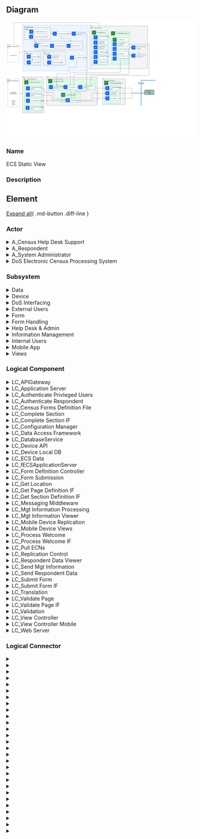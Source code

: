 
## Diagram

![ECS Static View](../img/cmstaticview_2VSZD2lD7RK_r13-bc9lY_BJK24keC9.png)



### Name


ECS Static View


### Description



## Element

[Expand all](#){ .md-button .diff-line }


### Actor


    

<details markdown=1>
<summary markdown="span">A_Census Help Desk Support</summary>

<table>
    <caption></caption>
    <thead>
        <tr>
            <th></th>
            <th></th>
        </tr>
    </thead>
    <tr>
        <td> <strong>Name</strong> </td>
        <td>A_Census Help Desk Support</td>
    </tr>
    <tr>
        <td> <strong>Description</strong> </td>
        <td>Help desk provides visibility to end-user issues.</td>
    </tr>
    <tr>
        <td> <strong>Type</strong> </td>
        <td>Human</td>
    </tr>
    <tr>
        <td> <strong>Generic Group</strong> </td>
<td>
        
</td>
    </tr>
</table>


</details>


    

<details markdown=1>
<summary markdown="span">A_Respondent</summary>

<table>
    <caption></caption>
    <thead>
        <tr>
            <th></th>
            <th></th>
        </tr>
    </thead>
    <tr>
        <td> <strong>Name</strong> </td>
        <td>A_Respondent</td>
    </tr>
    <tr>
        <td> <strong>Description</strong> </td>
        <td>Census form respondent, might be using a PC, or a mobile device.</td>
    </tr>
    <tr>
        <td> <strong>Type</strong> </td>
        <td>Human</td>
    </tr>
    <tr>
        <td> <strong>Generic Group</strong> </td>
<td>
        
                
                <div><strong>SubSystem,Access</strong>[Auto-Generated]</div>
                <div>This group is derived from SubSystem named Access.</div>
                
                
</td>
    </tr>
</table>


</details>


    

<details markdown=1>
<summary markdown="span">A_System Administrator</summary>

<table>
    <caption></caption>
    <thead>
        <tr>
            <th></th>
            <th></th>
        </tr>
    </thead>
    <tr>
        <td> <strong>Name</strong> </td>
        <td>A_System Administrator</td>
    </tr>
    <tr>
        <td> <strong>Description</strong> </td>
        <td>The System Administrator is responsible for support of the ECS system itself.  The System Administrator deploys new versions of the ECS system and may be involved in problem troubleshooting on request from the Census Help Desk.</td>
    </tr>
    <tr>
        <td> <strong>Type</strong> </td>
        <td>Human</td>
    </tr>
    <tr>
        <td> <strong>Generic Group</strong> </td>
<td>
        
                
                <div><strong>SubSystem,Access</strong>[Auto-Generated]</div>
                <div>This group is derived from SubSystem named Access.</div>
                
                
</td>
    </tr>
</table>


</details>


    

<details markdown=1>
<summary markdown="span">DoS Electronic Census Processing System</summary>

<table>
    <caption></caption>
    <thead>
        <tr>
            <th></th>
            <th></th>
        </tr>
    </thead>
    <tr>
        <td> <strong>Name</strong> </td>
        <td>DoS Electronic Census Processing System</td>
    </tr>
    <tr>
        <td> <strong>Description</strong> </td>
        <td>DoS Census Processing  system – this component receives data files, separates out the different data types (collector notifications, technical help requests, respondent data and feedback) processing each as appropriate, and generates acknowledgement and resend request files if required.</td>
    </tr>
    <tr>
        <td> <strong>Type</strong> </td>
        <td>IT System</td>
    </tr>
    <tr>
        <td> <strong>Generic Group</strong> </td>
<td>
        
</td>
    </tr>
</table>


</details>


    




### Subsystem


    

<details markdown=1>
<summary markdown="span">Data</summary>

<table>
    <caption></caption>
    <thead>
        <tr>
            <th></th>
            <th></th>
        </tr>
    </thead>
    <tr>
        <td> <strong>Name</strong> </td>
        <td>Data</td>
    </tr>
    <tr>
        <td> <strong>Description</strong> </td>
        <td></td>
    </tr>
</table>


</details>


    

<details markdown=1>
<summary markdown="span">Device</summary>

<table>
    <caption></caption>
    <thead>
        <tr>
            <th></th>
            <th></th>
        </tr>
    </thead>
    <tr>
        <td> <strong>Name</strong> </td>
        <td>Device</td>
    </tr>
    <tr>
        <td> <strong>Description</strong> </td>
        <td></td>
    </tr>
</table>


</details>


    

<details markdown=1>
<summary markdown="span">DoS Interfacing</summary>

<table>
    <caption></caption>
    <thead>
        <tr>
            <th></th>
            <th></th>
        </tr>
    </thead>
    <tr>
        <td> <strong>Name</strong> </td>
        <td>DoS Interfacing</td>
    </tr>
    <tr>
        <td> <strong>Description</strong> </td>
        <td>Interfaces between ECS an DoS enterprise system (Electronic Census Processing)</td>
    </tr>
</table>


</details>


    

<details markdown=1>
<summary markdown="span">External Users</summary>

<table>
    <caption></caption>
    <thead>
        <tr>
            <th></th>
            <th></th>
        </tr>
    </thead>
    <tr>
        <td> <strong>Name</strong> </td>
        <td>External Users</td>
    </tr>
    <tr>
        <td> <strong>Description</strong> </td>
        <td></td>
    </tr>
</table>


</details>


    

<details markdown=1>
<summary markdown="span">Form</summary>

<table>
    <caption></caption>
    <thead>
        <tr>
            <th></th>
            <th></th>
        </tr>
    </thead>
    <tr>
        <td> <strong>Name</strong> </td>
        <td>Form</td>
    </tr>
    <tr>
        <td> <strong>Description</strong> </td>
        <td></td>
    </tr>
</table>


</details>


    

<details markdown=1>
<summary markdown="span">Form Handling</summary>

<table>
    <caption></caption>
    <thead>
        <tr>
            <th></th>
            <th></th>
        </tr>
    </thead>
    <tr>
        <td> <strong>Name</strong> </td>
        <td>Form Handling</td>
    </tr>
    <tr>
        <td> <strong>Description</strong> </td>
        <td>ECS application UI used by both, the rich client users and the thin client users</td>
    </tr>
</table>


</details>


    

<details markdown=1>
<summary markdown="span">Help Desk & Admin</summary>

<table>
    <caption></caption>
    <thead>
        <tr>
            <th></th>
            <th></th>
        </tr>
    </thead>
    <tr>
        <td> <strong>Name</strong> </td>
        <td>Help Desk & Admin</td>
    </tr>
    <tr>
        <td> <strong>Description</strong> </td>
        <td></td>
    </tr>
</table>


</details>


    

<details markdown=1>
<summary markdown="span">Information Management</summary>

<table>
    <caption></caption>
    <thead>
        <tr>
            <th></th>
            <th></th>
        </tr>
    </thead>
    <tr>
        <td> <strong>Name</strong> </td>
        <td>Information Management</td>
    </tr>
    <tr>
        <td> <strong>Description</strong> </td>
        <td>ECS database, data access framework and associated components</td>
    </tr>
</table>


</details>


    

<details markdown=1>
<summary markdown="span">Internal Users</summary>

<table>
    <caption></caption>
    <thead>
        <tr>
            <th></th>
            <th></th>
        </tr>
    </thead>
    <tr>
        <td> <strong>Name</strong> </td>
        <td>Internal Users</td>
    </tr>
    <tr>
        <td> <strong>Description</strong> </td>
        <td></td>
    </tr>
</table>


</details>


    

<details markdown=1>
<summary markdown="span">Mobile App</summary>

<table>
    <caption></caption>
    <thead>
        <tr>
            <th></th>
            <th></th>
        </tr>
    </thead>
    <tr>
        <td> <strong>Name</strong> </td>
        <td>Mobile App</td>
    </tr>
    <tr>
        <td> <strong>Description</strong> </td>
        <td>ECS application installed on a mobile device.</td>
    </tr>
</table>


</details>


    

<details markdown=1>
<summary markdown="span">Views</summary>

<table>
    <caption></caption>
    <thead>
        <tr>
            <th></th>
            <th></th>
        </tr>
    </thead>
    <tr>
        <td> <strong>Name</strong> </td>
        <td>Views</td>
    </tr>
    <tr>
        <td> <strong>Description</strong> </td>
        <td></td>
    </tr>
</table>


</details>


    





### Logical Component


    

<details markdown=1>
<summary markdown="span">LC_APIGateway</summary>

<table>
    <caption></caption>
    <thead>
        <tr>
            <th></th>
            <th></th>
        </tr>
    </thead>
    <tr>
        <td> <strong>Name</strong> </td>
        <td>LC_APIGateway</td>
    </tr>
    <tr>
        <td> <strong>Description</strong> </td>
        <td>Invokes the APIs and connects the request from the front end application.</td>
    </tr>
</table>


</details>


    

<details markdown=1>
<summary markdown="span">LC_Application Server</summary>

<table>
    <caption></caption>
    <thead>
        <tr>
            <th></th>
            <th></th>
        </tr>
    </thead>
    <tr>
        <td> <strong>Name</strong> </td>
        <td>LC_Application Server</td>
    </tr>
    <tr>
        <td> <strong>Description</strong> </td>
        <td>Runtime container for the applications that accomplish business goals.</td>
    </tr>
</table>


</details>


    

<details markdown=1>
<summary markdown="span">LC_Authenticate Privleged Users</summary>

<table>
    <caption></caption>
    <thead>
        <tr>
            <th></th>
            <th></th>
        </tr>
    </thead>
    <tr>
        <td> <strong>Name</strong> </td>
        <td>LC_Authenticate Privleged Users</td>
    </tr>
    <tr>
        <td> <strong>Description</strong> </td>
        <td>Authenticates privileged users of the ECS system against an embedded ECS user registry.  Authenticate method is userid/pw and, optionally, two factor is supported as well.</td>
    </tr>
</table>


</details>


    

<details markdown=1>
<summary markdown="span">LC_Authenticate Respondent</summary>

<table>
    <caption></caption>
    <thead>
        <tr>
            <th></th>
            <th></th>
        </tr>
    </thead>
    <tr>
        <td> <strong>Name</strong> </td>
        <td>LC_Authenticate Respondent</td>
    </tr>
    <tr>
        <td> <strong>Description</strong> </td>
        <td>Performs ECN and CFN validations as defined in the “UC_01 Logon” use case (see Requirements Specification document [2]).  If successful, initiates respondent’s session and marks respondent’s control status as “started”.</td>
    </tr>
</table>


</details>


    

<details markdown=1>
<summary markdown="span">LC_Census Forms Definition File</summary>

<table>
    <caption></caption>
    <thead>
        <tr>
            <th></th>
            <th></th>
        </tr>
    </thead>
    <tr>
        <td> <strong>Name</strong> </td>
        <td>LC_Census Forms Definition File</td>
    </tr>
    <tr>
        <td> <strong>Description</strong> </td>
        <td>XML file(s) containing both form definitions for each census form as well as related validation rules.</td>
    </tr>
</table>


</details>


    

<details markdown=1>
<summary markdown="span">LC_Complete Section</summary>

<table>
    <caption></caption>
    <thead>
        <tr>
            <th></th>
            <th></th>
        </tr>
    </thead>
    <tr>
        <td> <strong>Name</strong> </td>
        <td>LC_Complete Section</td>
    </tr>
    <tr>
        <td> <strong>Description</strong> </td>
        <td>Validates final page within section and saves the section data.</td>
    </tr>
</table>


</details>


    

<details markdown=1>
<summary markdown="span">LC_Complete Section IF</summary>

<table>
    <caption></caption>
    <thead>
        <tr>
            <th></th>
            <th></th>
        </tr>
    </thead>
    <tr>
        <td> <strong>Name</strong> </td>
        <td>LC_Complete Section IF</td>
    </tr>
    <tr>
        <td> <strong>Description</strong> </td>
        <td>Interface:
Used by the rich client UI to validate sections and save data before the navigation moves to the next section.</td>
    </tr>
</table>


</details>


    

<details markdown=1>
<summary markdown="span">LC_Configuration Manager</summary>

<table>
    <caption></caption>
    <thead>
        <tr>
            <th></th>
            <th></th>
        </tr>
    </thead>
    <tr>
        <td> <strong>Name</strong> </td>
        <td>LC_Configuration Manager</td>
    </tr>
    <tr>
        <td> <strong>Description</strong> </td>
        <td>Allows System Admin staff to modify reference data, unlock respondent access etc.</td>
    </tr>
</table>


</details>


    

<details markdown=1>
<summary markdown="span">LC_Data Access Framework</summary>

<table>
    <caption></caption>
    <thead>
        <tr>
            <th></th>
            <th></th>
        </tr>
    </thead>
    <tr>
        <td> <strong>Name</strong> </td>
        <td>LC_Data Access Framework</td>
    </tr>
    <tr>
        <td> <strong>Description</strong> </td>
        <td>API providing access to the local device database.</td>
    </tr>
</table>


</details>


    

<details markdown=1>
<summary markdown="span">LC_DatabaseService</summary>

<table>
    <caption></caption>
    <thead>
        <tr>
            <th></th>
            <th></th>
        </tr>
    </thead>
    <tr>
        <td> <strong>Name</strong> </td>
        <td>LC_DatabaseService</td>
    </tr>
    <tr>
        <td> <strong>Description</strong> </td>
        <td>Database to store and manage potentially partially complete census forms.  The service will also be used to capture application metrics and history.
</td>
    </tr>
</table>


</details>


    

<details markdown=1>
<summary markdown="span">LC_Device API</summary>

<table>
    <caption></caption>
    <thead>
        <tr>
            <th></th>
            <th></th>
        </tr>
    </thead>
    <tr>
        <td> <strong>Name</strong> </td>
        <td>LC_Device API</td>
    </tr>
    <tr>
        <td> <strong>Description</strong> </td>
        <td>Device native API which supports Hybrid Apps being able to access native device functions & sensors.</td>
    </tr>
</table>


</details>


    

<details markdown=1>
<summary markdown="span">LC_Device Local DB</summary>

<table>
    <caption></caption>
    <thead>
        <tr>
            <th></th>
            <th></th>
        </tr>
    </thead>
    <tr>
        <td> <strong>Name</strong> </td>
        <td>LC_Device Local DB</td>
    </tr>
    <tr>
        <td> <strong>Description</strong> </td>
        <td>Local mobile device database.</td>
    </tr>
</table>


</details>


    

<details markdown=1>
<summary markdown="span">LC_ECS Data</summary>

<table>
    <caption></caption>
    <thead>
        <tr>
            <th></th>
            <th></th>
        </tr>
    </thead>
    <tr>
        <td> <strong>Name</strong> </td>
        <td>LC_ECS Data</td>
    </tr>
    <tr>
        <td> <strong>Description</strong> </td>
        <td>
The ECS Data Store contains completed form data, as well as system generated management information, waiting to be transferred to the DOS system.

Also included here is reference data, form questions and associated validation rules.

Once completed forms are transferred to the DOS ECP system, the forms are encrypted and are archived in the ECS system.</td>
    </tr>
</table>


</details>


    

<details markdown=1>
<summary markdown="span">LC_fECSApplicationServer</summary>

<table>
    <caption></caption>
    <thead>
        <tr>
            <th></th>
            <th></th>
        </tr>
    </thead>
    <tr>
        <td> <strong>Name</strong> </td>
        <td>LC_fECSApplicationServer</td>
    </tr>
    <tr>
        <td> <strong>Description</strong> </td>
        <td>Runtime container for the applications that accomplish business goals.</td>
    </tr>
</table>


</details>


    

<details markdown=1>
<summary markdown="span">LC_Form Definition Controller</summary>

<table>
    <caption></caption>
    <thead>
        <tr>
            <th></th>
            <th></th>
        </tr>
    </thead>
    <tr>
        <td> <strong>Name</strong> </td>
        <td>LC_Form Definition Controller</td>
    </tr>
    <tr>
        <td> <strong>Description</strong> </td>
        <td>Fetches either page or sections related questions, validation rules and any other meta data required by the UI to properly render screens and validate the data entry.</td>
    </tr>
</table>


</details>


    

<details markdown=1>
<summary markdown="span">LC_Form Submission</summary>

<table>
    <caption></caption>
    <thead>
        <tr>
            <th></th>
            <th></th>
        </tr>
    </thead>
    <tr>
        <td> <strong>Name</strong> </td>
        <td>LC_Form Submission</td>
    </tr>
    <tr>
        <td> <strong>Description</strong> </td>
        <td>Final validation and submission of the responder data which results in Census form deemed completed. Updates management information accordingly and renders respondent data ready to be passed onto DoS.</td>
    </tr>
</table>


</details>


    

<details markdown=1>
<summary markdown="span">LC_Get Location</summary>

<table>
    <caption></caption>
    <thead>
        <tr>
            <th></th>
            <th></th>
        </tr>
    </thead>
    <tr>
        <td> <strong>Name</strong> </td>
        <td>LC_Get Location</td>
    </tr>
    <tr>
        <td> <strong>Description</strong> </td>
        <td>Calls device native API to obtain device location information attempting to validate that the respondent is at the dwelling as declared on the form.</td>
    </tr>
</table>


</details>


    

<details markdown=1>
<summary markdown="span">LC_Get Page Definition IF</summary>

<table>
    <caption></caption>
    <thead>
        <tr>
            <th></th>
            <th></th>
        </tr>
    </thead>
    <tr>
        <td> <strong>Name</strong> </td>
        <td>LC_Get Page Definition IF</td>
    </tr>
    <tr>
        <td> <strong>Description</strong> </td>
        <td>Interface:
Given the page id, returns page related questions and validations rules. Intended for use by thin client UI which operates at the page by page level.</td>
    </tr>
</table>


</details>


    

<details markdown=1>
<summary markdown="span">LC_Get Section Definition IF</summary>

<table>
    <caption></caption>
    <thead>
        <tr>
            <th></th>
            <th></th>
        </tr>
    </thead>
    <tr>
        <td> <strong>Name</strong> </td>
        <td>LC_Get Section Definition IF</td>
    </tr>
    <tr>
        <td> <strong>Description</strong> </td>
        <td>Interface:
Given the section id, returns section related questions and validations rules. Intended for use by rich client UI which operates at the section by section level.</td>
    </tr>
</table>


</details>


    

<details markdown=1>
<summary markdown="span">LC_Messaging Middleware</summary>

<table>
    <caption></caption>
    <thead>
        <tr>
            <th></th>
            <th></th>
        </tr>
    </thead>
    <tr>
        <td> <strong>Name</strong> </td>
        <td>LC_Messaging Middleware</td>
    </tr>
    <tr>
        <td> <strong>Description</strong> </td>
        <td>Specific class of middleware that supports the exchange of general-purpose messages in a distributed application environment. In ECS scenario it is used for interchange of data between ECS and DOS Census Processing.</td>
    </tr>
</table>


</details>


    

<details markdown=1>
<summary markdown="span">LC_Mgt Information Processing</summary>

<table>
    <caption></caption>
    <thead>
        <tr>
            <th></th>
            <th></th>
        </tr>
    </thead>
    <tr>
        <td> <strong>Name</strong> </td>
        <td>LC_Mgt Information Processing</td>
    </tr>
    <tr>
        <td> <strong>Description</strong> </td>
        <td>Maintains session, status and other meta-data from the respondents’ data and records these on the database.</td>
    </tr>
</table>


</details>


    

<details markdown=1>
<summary markdown="span">LC_Mgt Information Viewer</summary>

<table>
    <caption></caption>
    <thead>
        <tr>
            <th></th>
            <th></th>
        </tr>
    </thead>
    <tr>
        <td> <strong>Name</strong> </td>
        <td>LC_Mgt Information Viewer</td>
    </tr>
    <tr>
        <td> <strong>Description</strong> </td>
        <td>Makes it possible for the support staff to retrieve any management data, such as session, number of attempted log ins, state of the respondent data, statistics etc.</td>
    </tr>
</table>


</details>


    

<details markdown=1>
<summary markdown="span">LC_Mobile Device Replication</summary>

<table>
    <caption></caption>
    <thead>
        <tr>
            <th></th>
            <th></th>
        </tr>
    </thead>
    <tr>
        <td> <strong>Name</strong> </td>
        <td>LC_Mobile Device Replication</td>
    </tr>
    <tr>
        <td> <strong>Description</strong> </td>
        <td>Receives submitted responses from the mobile devices and stores them into the ECS DB.</td>
    </tr>
</table>


</details>


    

<details markdown=1>
<summary markdown="span">LC_Mobile Device Views</summary>

<table>
    <caption></caption>
    <thead>
        <tr>
            <th></th>
            <th></th>
        </tr>
    </thead>
    <tr>
        <td> <strong>Name</strong> </td>
        <td>LC_Mobile Device Views</td>
    </tr>
    <tr>
        <td> <strong>Description</strong> </td>
        <td>A set of UI components (screens or pages and pop-ups) that support the functionality of the mobile device client application.</td>
    </tr>
</table>


</details>


    

<details markdown=1>
<summary markdown="span">LC_Process Welcome</summary>

<table>
    <caption></caption>
    <thead>
        <tr>
            <th></th>
            <th></th>
        </tr>
    </thead>
    <tr>
        <td> <strong>Name</strong> </td>
        <td>LC_Process Welcome</td>
    </tr>
    <tr>
        <td> <strong>Description</strong> </td>
        <td>Processes the initial page and calls authentication module.</td>
    </tr>
</table>


</details>


    

<details markdown=1>
<summary markdown="span">LC_Process Welcome IF</summary>

<table>
    <caption></caption>
    <thead>
        <tr>
            <th></th>
            <th></th>
        </tr>
    </thead>
    <tr>
        <td> <strong>Name</strong> </td>
        <td>LC_Process Welcome IF</td>
    </tr>
    <tr>
        <td> <strong>Description</strong> </td>
        <td>Interface:
Welcome page processing which in turn invokes authentication module.</td>
    </tr>
</table>


</details>


    

<details markdown=1>
<summary markdown="span">LC_Pull ECNs</summary>

<table>
    <caption></caption>
    <thead>
        <tr>
            <th></th>
            <th></th>
        </tr>
    </thead>
    <tr>
        <td> <strong>Name</strong> </td>
        <td>LC_Pull ECNs</td>
    </tr>
    <tr>
        <td> <strong>Description</strong> </td>
        <td>Pull Confirmed or Failed ECNs:
Periodically pulls status records (acknowledgements or errors) indicating outcome of the data upload into the DOS Census Processing system.</td>
    </tr>
</table>


</details>


    

<details markdown=1>
<summary markdown="span">LC_Replication Control</summary>

<table>
    <caption></caption>
    <thead>
        <tr>
            <th></th>
            <th></th>
        </tr>
    </thead>
    <tr>
        <td> <strong>Name</strong> </td>
        <td>LC_Replication Control</td>
    </tr>
    <tr>
        <td> <strong>Description</strong> </td>
        <td>Once respondent successfully completes and submits the form, the respondent data is temporarily stored on the device local database until this component is able to establish connectivity with the ECS back end and send the respondent data to the ECS DB.</td>
    </tr>
</table>


</details>


    

<details markdown=1>
<summary markdown="span">LC_Respondent Data Viewer</summary>

<table>
    <caption></caption>
    <thead>
        <tr>
            <th></th>
            <th></th>
        </tr>
    </thead>
    <tr>
        <td> <strong>Name</strong> </td>
        <td>LC_Respondent Data Viewer</td>
    </tr>
    <tr>
        <td> <strong>Description</strong> </td>
        <td>Makes it possible for the support staff to search and retrieve any respondent data currently save on the respondent database</td>
    </tr>
</table>


</details>


    

<details markdown=1>
<summary markdown="span">LC_Send Mgt Information</summary>

<table>
    <caption></caption>
    <thead>
        <tr>
            <th></th>
            <th></th>
        </tr>
    </thead>
    <tr>
        <td> <strong>Name</strong> </td>
        <td>LC_Send Mgt Information</td>
    </tr>
    <tr>
        <td> <strong>Description</strong> </td>
        <td>Periodically sends any new management information that previously hasn’t been sent to the DOS Census Processing system.</td>
    </tr>
</table>


</details>


    

<details markdown=1>
<summary markdown="span">LC_Send Respondent Data</summary>

<table>
    <caption></caption>
    <thead>
        <tr>
            <th></th>
            <th></th>
        </tr>
    </thead>
    <tr>
        <td> <strong>Name</strong> </td>
        <td>LC_Send Respondent Data</td>
    </tr>
    <tr>
        <td> <strong>Description</strong> </td>
        <td>Periodically sends any new respondent records that previously haven’t been sent to the DOS Census Processing system, and also resends records that have failed to upload on the DOS side.</td>
    </tr>
</table>


</details>


    

<details markdown=1>
<summary markdown="span">LC_Submit Form</summary>

<table>
    <caption></caption>
    <thead>
        <tr>
            <th></th>
            <th></th>
        </tr>
    </thead>
    <tr>
        <td> <strong>Name</strong> </td>
        <td>LC_Submit Form</td>
    </tr>
    <tr>
        <td> <strong>Description</strong> </td>
        <td>Final form submission initiating the respondent data being marked as completed.</td>
    </tr>
</table>


</details>


    

<details markdown=1>
<summary markdown="span">LC_Submit Form IF</summary>

<table>
    <caption></caption>
    <thead>
        <tr>
            <th></th>
            <th></th>
        </tr>
    </thead>
    <tr>
        <td> <strong>Name</strong> </td>
        <td>LC_Submit Form IF</td>
    </tr>
    <tr>
        <td> <strong>Description</strong> </td>
        <td>Interface:
Invoked for final validation and submission of the responder data which results in Census form deemed completed.</td>
    </tr>
</table>


</details>


    

<details markdown=1>
<summary markdown="span">LC_Translation</summary>

<table>
    <caption></caption>
    <thead>
        <tr>
            <th></th>
            <th></th>
        </tr>
    </thead>
    <tr>
        <td> <strong>Name</strong> </td>
        <td>LC_Translation</td>
    </tr>
    <tr>
        <td> <strong>Description</strong> </td>
        <td>Translates respondent data from the input format into the IFP format before committing the data to the database.</td>
    </tr>
</table>


</details>


    

<details markdown=1>
<summary markdown="span">LC_Validate Page</summary>

<table>
    <caption></caption>
    <thead>
        <tr>
            <th></th>
            <th></th>
        </tr>
    </thead>
    <tr>
        <td> <strong>Name</strong> </td>
        <td>LC_Validate Page</td>
    </tr>
    <tr>
        <td> <strong>Description</strong> </td>
        <td>Performs page validations based on the page definitions and associated rules.</td>
    </tr>
</table>


</details>


    

<details markdown=1>
<summary markdown="span">LC_Validate Page IF</summary>

<table>
    <caption></caption>
    <thead>
        <tr>
            <th></th>
            <th></th>
        </tr>
    </thead>
    <tr>
        <td> <strong>Name</strong> </td>
        <td>LC_Validate Page IF</td>
    </tr>
    <tr>
        <td> <strong>Description</strong> </td>
        <td>Interface:
Used by the thin client UI to validate pages and save page data before the navigation moves to the next page.</td>
    </tr>
</table>


</details>


    

<details markdown=1>
<summary markdown="span">LC_Validation</summary>

<table>
    <caption></caption>
    <thead>
        <tr>
            <th></th>
            <th></th>
        </tr>
    </thead>
    <tr>
        <td> <strong>Name</strong> </td>
        <td>LC_Validation</td>
    </tr>
    <tr>
        <td> <strong>Description</strong> </td>
        <td>Server side page and cross page (section) level validations that couldn’t be enforced by the UI.</td>
    </tr>
</table>


</details>


    

<details markdown=1>
<summary markdown="span">LC_View Controller</summary>

<table>
    <caption></caption>
    <thead>
        <tr>
            <th></th>
            <th></th>
        </tr>
    </thead>
    <tr>
        <td> <strong>Name</strong> </td>
        <td>LC_View Controller</td>
    </tr>
    <tr>
        <td> <strong>Description</strong> </td>
        <td>Returns page level or section level question definitions and corresponding validation rules to be presented and executed by the respondent’s browser.</td>
    </tr>
</table>


</details>


    

<details markdown=1>
<summary markdown="span">LC_View Controller Mobile</summary>

<table>
    <caption></caption>
    <thead>
        <tr>
            <th></th>
            <th></th>
        </tr>
    </thead>
    <tr>
        <td> <strong>Name</strong> </td>
        <td>LC_View Controller Mobile</td>
    </tr>
    <tr>
        <td> <strong>Description</strong> </td>
        <td>Manages navigation through the UI (implementing controller part of the MVC pattern).</td>
    </tr>
</table>


</details>


    

<details markdown=1>
<summary markdown="span">LC_Web Server</summary>

<table>
    <caption></caption>
    <thead>
        <tr>
            <th></th>
            <th></th>
        </tr>
    </thead>
    <tr>
        <td> <strong>Name</strong> </td>
        <td>LC_Web Server</td>
    </tr>
    <tr>
        <td> <strong>Description</strong> </td>
        <td>Technical component delivered as a part of application server. Servers static web content and handles HTTP/HTTPs requests from the client side.</td>
    </tr>
</table>


</details>


    




### Logical Connector


    

<details markdown=1>
<summary markdown="span"></summary>

<table>
    <caption></caption>
    <thead>
        <tr>
            <th></th>
            <th></th>
        </tr>
    </thead>
    <tr>
        <td> <strong>Name</strong> </td>
        <td></td>
    </tr>
    <tr>
        <td> <strong>Description</strong> </td>
        <td></td>
    </tr>
</table>


</details>


    

<details markdown=1>
<summary markdown="span"></summary>

<table>
    <caption></caption>
    <thead>
        <tr>
            <th></th>
            <th></th>
        </tr>
    </thead>
    <tr>
        <td> <strong>Name</strong> </td>
        <td></td>
    </tr>
    <tr>
        <td> <strong>Description</strong> </td>
        <td></td>
    </tr>
</table>


</details>


    

<details markdown=1>
<summary markdown="span"></summary>

<table>
    <caption></caption>
    <thead>
        <tr>
            <th></th>
            <th></th>
        </tr>
    </thead>
    <tr>
        <td> <strong>Name</strong> </td>
        <td></td>
    </tr>
    <tr>
        <td> <strong>Description</strong> </td>
        <td></td>
    </tr>
</table>


</details>


    

<details markdown=1>
<summary markdown="span"></summary>

<table>
    <caption></caption>
    <thead>
        <tr>
            <th></th>
            <th></th>
        </tr>
    </thead>
    <tr>
        <td> <strong>Name</strong> </td>
        <td></td>
    </tr>
    <tr>
        <td> <strong>Description</strong> </td>
        <td></td>
    </tr>
</table>


</details>


    

<details markdown=1>
<summary markdown="span"></summary>

<table>
    <caption></caption>
    <thead>
        <tr>
            <th></th>
            <th></th>
        </tr>
    </thead>
    <tr>
        <td> <strong>Name</strong> </td>
        <td></td>
    </tr>
    <tr>
        <td> <strong>Description</strong> </td>
        <td></td>
    </tr>
</table>


</details>


    

<details markdown=1>
<summary markdown="span"></summary>

<table>
    <caption></caption>
    <thead>
        <tr>
            <th></th>
            <th></th>
        </tr>
    </thead>
    <tr>
        <td> <strong>Name</strong> </td>
        <td></td>
    </tr>
    <tr>
        <td> <strong>Description</strong> </td>
        <td></td>
    </tr>
</table>


</details>


    

<details markdown=1>
<summary markdown="span"></summary>

<table>
    <caption></caption>
    <thead>
        <tr>
            <th></th>
            <th></th>
        </tr>
    </thead>
    <tr>
        <td> <strong>Name</strong> </td>
        <td></td>
    </tr>
    <tr>
        <td> <strong>Description</strong> </td>
        <td></td>
    </tr>
</table>


</details>


    

<details markdown=1>
<summary markdown="span"></summary>

<table>
    <caption></caption>
    <thead>
        <tr>
            <th></th>
            <th></th>
        </tr>
    </thead>
    <tr>
        <td> <strong>Name</strong> </td>
        <td></td>
    </tr>
    <tr>
        <td> <strong>Description</strong> </td>
        <td></td>
    </tr>
</table>


</details>


    

<details markdown=1>
<summary markdown="span"></summary>

<table>
    <caption></caption>
    <thead>
        <tr>
            <th></th>
            <th></th>
        </tr>
    </thead>
    <tr>
        <td> <strong>Name</strong> </td>
        <td></td>
    </tr>
    <tr>
        <td> <strong>Description</strong> </td>
        <td></td>
    </tr>
</table>


</details>


    

<details markdown=1>
<summary markdown="span"></summary>

<table>
    <caption></caption>
    <thead>
        <tr>
            <th></th>
            <th></th>
        </tr>
    </thead>
    <tr>
        <td> <strong>Name</strong> </td>
        <td></td>
    </tr>
    <tr>
        <td> <strong>Description</strong> </td>
        <td></td>
    </tr>
</table>


</details>


    

<details markdown=1>
<summary markdown="span"></summary>

<table>
    <caption></caption>
    <thead>
        <tr>
            <th></th>
            <th></th>
        </tr>
    </thead>
    <tr>
        <td> <strong>Name</strong> </td>
        <td></td>
    </tr>
    <tr>
        <td> <strong>Description</strong> </td>
        <td></td>
    </tr>
</table>


</details>


    

<details markdown=1>
<summary markdown="span"></summary>

<table>
    <caption></caption>
    <thead>
        <tr>
            <th></th>
            <th></th>
        </tr>
    </thead>
    <tr>
        <td> <strong>Name</strong> </td>
        <td></td>
    </tr>
    <tr>
        <td> <strong>Description</strong> </td>
        <td></td>
    </tr>
</table>


</details>


    

<details markdown=1>
<summary markdown="span"></summary>

<table>
    <caption></caption>
    <thead>
        <tr>
            <th></th>
            <th></th>
        </tr>
    </thead>
    <tr>
        <td> <strong>Name</strong> </td>
        <td></td>
    </tr>
    <tr>
        <td> <strong>Description</strong> </td>
        <td></td>
    </tr>
</table>


</details>


    

<details markdown=1>
<summary markdown="span"></summary>

<table>
    <caption></caption>
    <thead>
        <tr>
            <th></th>
            <th></th>
        </tr>
    </thead>
    <tr>
        <td> <strong>Name</strong> </td>
        <td></td>
    </tr>
    <tr>
        <td> <strong>Description</strong> </td>
        <td></td>
    </tr>
</table>


</details>


    

<details markdown=1>
<summary markdown="span"></summary>

<table>
    <caption></caption>
    <thead>
        <tr>
            <th></th>
            <th></th>
        </tr>
    </thead>
    <tr>
        <td> <strong>Name</strong> </td>
        <td></td>
    </tr>
    <tr>
        <td> <strong>Description</strong> </td>
        <td></td>
    </tr>
</table>


</details>


    

<details markdown=1>
<summary markdown="span"></summary>

<table>
    <caption></caption>
    <thead>
        <tr>
            <th></th>
            <th></th>
        </tr>
    </thead>
    <tr>
        <td> <strong>Name</strong> </td>
        <td></td>
    </tr>
    <tr>
        <td> <strong>Description</strong> </td>
        <td></td>
    </tr>
</table>


</details>


    

<details markdown=1>
<summary markdown="span"></summary>

<table>
    <caption></caption>
    <thead>
        <tr>
            <th></th>
            <th></th>
        </tr>
    </thead>
    <tr>
        <td> <strong>Name</strong> </td>
        <td></td>
    </tr>
    <tr>
        <td> <strong>Description</strong> </td>
        <td></td>
    </tr>
</table>


</details>


    

<details markdown=1>
<summary markdown="span"></summary>

<table>
    <caption></caption>
    <thead>
        <tr>
            <th></th>
            <th></th>
        </tr>
    </thead>
    <tr>
        <td> <strong>Name</strong> </td>
        <td></td>
    </tr>
    <tr>
        <td> <strong>Description</strong> </td>
        <td></td>
    </tr>
</table>


</details>


    

<details markdown=1>
<summary markdown="span"></summary>

<table>
    <caption></caption>
    <thead>
        <tr>
            <th></th>
            <th></th>
        </tr>
    </thead>
    <tr>
        <td> <strong>Name</strong> </td>
        <td></td>
    </tr>
    <tr>
        <td> <strong>Description</strong> </td>
        <td></td>
    </tr>
</table>


</details>


    

<details markdown=1>
<summary markdown="span"></summary>

<table>
    <caption></caption>
    <thead>
        <tr>
            <th></th>
            <th></th>
        </tr>
    </thead>
    <tr>
        <td> <strong>Name</strong> </td>
        <td></td>
    </tr>
    <tr>
        <td> <strong>Description</strong> </td>
        <td></td>
    </tr>
</table>


</details>


    

<details markdown=1>
<summary markdown="span"></summary>

<table>
    <caption></caption>
    <thead>
        <tr>
            <th></th>
            <th></th>
        </tr>
    </thead>
    <tr>
        <td> <strong>Name</strong> </td>
        <td></td>
    </tr>
    <tr>
        <td> <strong>Description</strong> </td>
        <td></td>
    </tr>
</table>


</details>


    

<details markdown=1>
<summary markdown="span"></summary>

<table>
    <caption></caption>
    <thead>
        <tr>
            <th></th>
            <th></th>
        </tr>
    </thead>
    <tr>
        <td> <strong>Name</strong> </td>
        <td></td>
    </tr>
    <tr>
        <td> <strong>Description</strong> </td>
        <td></td>
    </tr>
</table>


</details>


    

<details markdown=1>
<summary markdown="span"></summary>

<table>
    <caption></caption>
    <thead>
        <tr>
            <th></th>
            <th></th>
        </tr>
    </thead>
    <tr>
        <td> <strong>Name</strong> </td>
        <td></td>
    </tr>
    <tr>
        <td> <strong>Description</strong> </td>
        <td></td>
    </tr>
</table>


</details>


    

<details markdown=1>
<summary markdown="span"></summary>

<table>
    <caption></caption>
    <thead>
        <tr>
            <th></th>
            <th></th>
        </tr>
    </thead>
    <tr>
        <td> <strong>Name</strong> </td>
        <td></td>
    </tr>
    <tr>
        <td> <strong>Description</strong> </td>
        <td></td>
    </tr>
</table>


</details>


    

<details markdown=1>
<summary markdown="span"></summary>

<table>
    <caption></caption>
    <thead>
        <tr>
            <th></th>
            <th></th>
        </tr>
    </thead>
    <tr>
        <td> <strong>Name</strong> </td>
        <td></td>
    </tr>
    <tr>
        <td> <strong>Description</strong> </td>
        <td></td>
    </tr>
</table>


</details>


    

<details markdown=1>
<summary markdown="span"></summary>

<table>
    <caption></caption>
    <thead>
        <tr>
            <th></th>
            <th></th>
        </tr>
    </thead>
    <tr>
        <td> <strong>Name</strong> </td>
        <td></td>
    </tr>
    <tr>
        <td> <strong>Description</strong> </td>
        <td></td>
    </tr>
</table>


</details>


    

<details markdown=1>
<summary markdown="span"></summary>

<table>
    <caption></caption>
    <thead>
        <tr>
            <th></th>
            <th></th>
        </tr>
    </thead>
    <tr>
        <td> <strong>Name</strong> </td>
        <td></td>
    </tr>
    <tr>
        <td> <strong>Description</strong> </td>
        <td></td>
    </tr>
</table>


</details>


    

<details markdown=1>
<summary markdown="span"></summary>

<table>
    <caption></caption>
    <thead>
        <tr>
            <th></th>
            <th></th>
        </tr>
    </thead>
    <tr>
        <td> <strong>Name</strong> </td>
        <td></td>
    </tr>
    <tr>
        <td> <strong>Description</strong> </td>
        <td></td>
    </tr>
</table>


</details>


    





